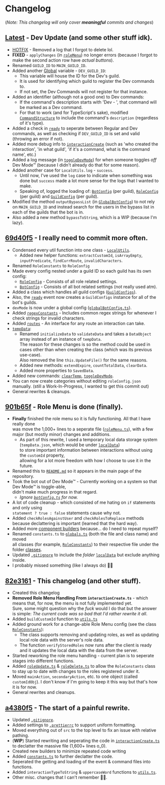 # Changelog

(_Note: This changelog will only cover **meaningful** commits and changes_)

## [Latest](https://github.com/That-TransGirl/Color-Bot/commit/24e8f14) - Dev Update (and some other stuff idk).

-   [HOTFIX](https://github.com/That-TransGirl/Color-Bot/commit/master) - Removed a log that I forgot to delete lol.
-   **FIXED** - `applyChanges` (in [`roleMenu`](./handlers/roleMenu.ts)) no longer errors (because I forgot to make the second action row have _actual buttons_).
-   Renamed `GUILD_ID` to `MAIN_GUILD_ID`.
-   Added another [Global](./helpers/globals.ts) variable - `DEV_GUILD_ID`:
    -   This variable will house the ID for the Dev's guild.
    -   It is used for identifying which guild to register the Dev commands to.
    -   If not set, the Dev Commands will not register for that instance.
-   Added an identifier (although not a good one) to Dev commands:
    -   If the command's description starts with 'Dev - ', that command will be marked as a Dev command.
    -   For that to work (and for TypeScript's sake), modified [`CommandStructure`](./classes/CommandStructure.ts) to include the command's `description` (regardless of it's type).
-   Added a check in [`ready`](./events/ready.ts) to seperate between Regular and Dev commands, as well as checking if `DEV_GUILD_ID` is set and valid (throwing an error if not).
-   Added more debug info to [`interactionCreate`](./events/interactionCreate.ts) (such as 'who created the interaction', 'in what guild', 'if it's a command, what is the command name', etc.)
-   Added a log message (in [`toggleDevMode`](./commands/toggleDevMode.ts)) for when someone toggles _off_ Dev Mode™ (because I didn't already do that for some reason).
-   Added another case for `LocalUtils.log` - `success`.
    -   Until now, I've used the `log` case to indicate when something was done but `success` made a lot more sense for the logs that I wanted to make.
    -   Speaking of, logged the loading of: [`BotConfig`](./classes/botConfig.ts) (per guild), [`RoleConfig`](./classes/roleConfig.ts) (per guild) and [`GuildConfig`](./classes/guildConfigs.ts) (per guild).
-   Modified the method `outputBypassList` (in [`GlobalBotConfig`](./classes/globalBotConfig.ts)) to not rely on `MAIN_GUILD_ID` and instead search for the users in the bypass list in each of the guilds that the bot is in.
-   Also added a new method `bypassToString`, which is a WIP (because I'm lazy).

## [69d40f5](https://github.com/That-TransGirl/Color-Bot/commit/69d40f5) - I really need to commit more often.

-   Condensed every util function into one class - [`LocalUtils`](./helpers/utils.ts).
    -   Added new helper functions: `extractCustomId`, `isArrayEmpty`, `inputPredicate`, `findCurrRoute`, `invalidCharacters`.
-   Renamed `RoleConstants` to `RoleConfig`
-   Made every config nested under a guild ID so each guild has its own config:
    -   [`RoleConfig`](./classes/roleConfig.ts) - Consists of all role related settings.
    -   [`BotConfig`](./classes/botConfig.ts) - Consists of all bot related settings (not really used atm).
-   Added a class which handles all guild configs ([`GuildConfigs`](./classes/guildConfigs.ts)).
-   Also, the [`ready`](./events/ready.ts) event now creates a `GuildConfigs` instance for all of the bot's guilds.
-   `devMode` is now under a global config ([`globalBotConfig.ts`](./classes/globalBotConfig.ts)).
-   Added [`regexConstants`](./classes/regexConstants.ts) - Includes common regex strings for whenever I check strings for invalid characters.
-   Added [`routes`](./classes/routes.ts) - An interface for any route an interaction can take.
-   [`tempData`](./classes/tempData.ts):
    -   Renamed `initializeData` to `validateData` and takes a `DataObject` array instead of an instance of `tempData`. \
        The reason for these changes is so the method could be used in cases other than when creating the class (which was its previous use-case). \
        Also removed the line `this.UpdateFile()` for the same reasons.
    -   Added new methods: `extendExpire`, `countTotalData`, `clearData`.
    -   Added more properties to `SavedData`.
-   Added new commands: [`clearTemp`](./commands/clearTemp.ts), [`toggleDevMode`](./commands/toggleDevMode.ts).
-   You can now create categories without editing `roleConfig.json` manually. (still a Work-In-Progress, I wanted to get this commit out)
-   General rewrites & cleanups.

## [901b65f](https://github.com/That-TransGirl/Color-Bot/commit/901b65f) - Role Menu is done (finally).

-   **Finally** finished the role menu so it is fully functioning. All that I have really done \
    was move the 1,000+ lines to a seperate file ([`roleMenu.ts`](./handlers/roleMenu.ts)), with a few major (but mostly minor) changes and additions.
    -   As part of this rewrite, I used a temporary local data storage system (`tempData.json`, which would be under [`localData`](./localData)) \
        to store important information between interactions without using the `customId` property, \
        allowing for a lot more freedom with how I choose to use it in the future.
-   Renamed this to [`README.md`](./README.md) so it appears in the main page of the repository.
-   Took the bot out of Dev Mode™ - Currently working on a system so that Dev Mode™ is toggle-able, \
    didn't make much progress in that regard.
    -   _Ignore [`botConfig.ts`](./classes/botConfig.ts) for now._
-   A lot of code cleanup - which consisted of me hating on `if` statements and only using \
    `statement ? true : false` statements cause why not.
-   Added `checkRolesAgainstUser` and `checkRolesToReplace` methods because declattering is important (learned that the hard way).
-   Added more [component builders](./helpers/componentBuilders.ts) because... do I need to repeat myself?
-   Renamed `constants.ts` to [`globals.ts`](./helpers/globals.ts) (both the file and class name) and moved \
    all classes (for example, [`RoleConstants`](./classes/RoleConstants.ts)) to their respective file under the folder [classes](./classes).
-   Updated [`.gitignore`](./.gitignore) to include the _folder_ [`localData`](./localData) but exclude anything inside.
-   I probably missed something (like I always do) 🤷‍♀️

## [82e3161](https://github.com/That-TransGirl/Color-Bot/commit/82e3161) - This changelog (and other stuff).

-   Created this changelog
-   **Removed Role Menu Handling From `interactionCreate.ts`** - which means that, for now, the menu is not fully implemented yet. \
    Sure, some might question why the _fuck_ would I do that but the answer is simple:
    _The current code was so bad that I'd rather rewrite it all_.
-   Added `buildCustomId` function to [`utils.ts`](./helpers/utils.ts)
-   Added ground work for a change-able Role Menu config (see the class [`RoleConstants`](./helpers/constants.ts)):
    -   The class supports removing and updating roles, as well as updating local role data with the server's role data.
    -   The function `verifyStoredRoles` now runs after the client is ready and it updates the local data with the data from the server.
-   Started reworking the role menu handling - current plan is to seperate stages into different functions.
-   Added [`roleUpdate.ts`](./events/roleUpdate.ts) & [`roleDelete.ts`](./events/roleDelete.ts) to allow the `RoleConstants` class to stay up to date with changes to the roles registered under it.
-   Moved `mainAction`, `secondaryAction`, etc. to one object (called `customIdObj`). I don't know if I'm going to keep it this way but that's how it is for now.
-   General rewrites and cleanups.

## [a4380f5](https://github.com/That-TransGirl/Color-Bot/commit/a4380f5) - The start of a painful rewrite.

-   Updated [`.gitignore`](./.gitignore).
-   Added settings to [`.prettierrc`](./.prettierrc) to support uniform formatting.
-   Moved everything out of `src` to the top level to fix an issue with relative pathing.
-   (**WIP**) Started rewriting and seperating the code in [`interactionCreate.ts`](./events/interactionCreate.ts) to declatter the massive file (1,600+ lines o_0).
-   Created new builders to minimize repeated code writing
-   Added [`constants.ts`](./helpers/constants.ts) to further declatter the code.
-   Seperated the getting and loading of the event & command files into functions.
-   Added `interactionTypeToString` & `uppercaseWord` functions to [`utils.ts`](./helpers/utils.ts).
-   Other misc. changes that I can't remember 🤷‍♀️.
